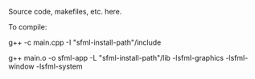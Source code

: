 Source code, makefiles, etc. here.

To compile:

g++ -c main.cpp -I "sfml-install-path"/include

g++ main.o -o sfml-app -L "sfml-install-path"/lib -lsfml-graphics -lsfml-window -lsfml-system
